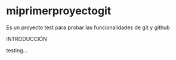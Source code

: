 # miprimerproyectogit
Es un proyecto test para probar las funcionalidades de git y github

INTRODUCCIÓN

testing...
